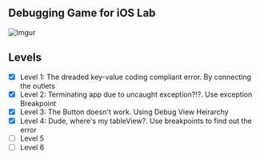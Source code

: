 ## Debugging Game for iOS Lab

![Imgur](http://i.imgur.com/oQbQLf9.png)

## Levels
- [x] Level 1: The dreaded key-value coding compliant error. By connecting the outlets
- [x] Level 2: Terminating app due to uncaught exception?!?. Use exception Breakpoint
- [x] Level 3: The Button doesn't work. Using Debug View Heirarchy
- [x] Level 4: Dude, where's my tableView?. Use breakpoints to find out the error
- [ ] Level 5
- [ ] Level 6
